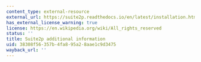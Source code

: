 ```yaml
---
content_type: external-resource
external_url: https://suite2p.readthedocs.io/en/latest/installation.html
has_external_license_warning: true
license: https://en.wikipedia.org/wiki/All_rights_reserved
status: ''
title: Suite2p additional information
uid: 38308f56-357b-4fa8-95a2-8aae1c9d3475
wayback_url: ''
---
```

